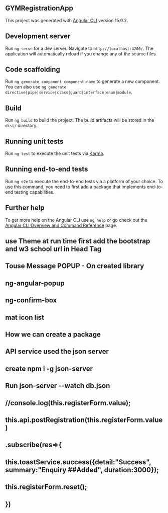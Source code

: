 ## GYMRegistrationApp

This project was generated with [Angular CLI](https://github.com/angular/angular-cli) version 15.0.2.

## Development server

Run `ng serve` for a dev server. Navigate to `http://localhost:4200/`. The application will automatically reload if you change any of the source files.

## Code scaffolding

Run `ng generate component component-name` to generate a new component. You can also use `ng generate directive|pipe|service|class|guard|interface|enum|module`.

## Build

Run `ng build` to build the project. The build artifacts will be stored in the `dist/` directory.

## Running unit tests

Run `ng test` to execute the unit tests via [Karma](https://karma-runner.github.io).

## Running end-to-end tests

Run `ng e2e` to execute the end-to-end tests via a platform of your choice. To use this command, you need to first add a package that implements end-to-end testing capabilities.

## Further help

To get more help on the Angular CLI use `ng help` or go check out the [Angular CLI Overview and Command Reference](https://angular.io/cli) page.

## use Theme at run time first add the bootstrap and w3 school url in Head Tag

## Touse Message POPUP - On created library

## ng-angular-popup

## ng-confirm-box

## mat icon list

## How we can create a package


## API service used the json server
## create npm i -g json-server
## Run   json-server --watch db.json

## //console.log(this.registerForm.value);
## this.api.postRegistration(this.registerForm.value)
 ##   .subscribe(res=>{
 ##    this.toastService.success({detail:"Success", summary:"Enquiry    ##Added", duration:3000});
   ##  this.registerForm.reset();
## })




















